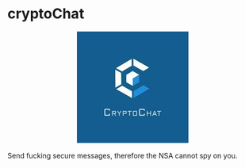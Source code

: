 # cryptoChat

<p align="center">
	<div style="text-align:center"><img src ="images/fuckingLogo.jpeg" /></div>
</p>

Send fucking secure messages, therefore the NSA cannot spy on you.
